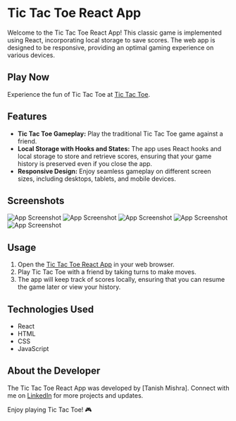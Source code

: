 # Tic Tac Toe React App

Welcome to the Tic Tac Toe React App! This classic game is implemented using React, incorporating local storage to save scores. The web app is designed to be responsive, providing an optimal gaming experience on various devices.

## Play Now
Experience the fun of Tic Tac Toe at [Tic Tac Toe](https://tictactoe-reactgame.vercel.app/).

## Features
- **Tic Tac Toe Gameplay:** Play the traditional Tic Tac Toe game against a friend.
- **Local Storage with Hooks and States:** The app uses React hooks and local storage to store and retrieve scores, ensuring that your game history is preserved even if you close the app.
- **Responsive Design:** Enjoy seamless gameplay on different screen sizes, including desktops, tablets, and mobile devices.

## Screenshots
![App Screenshot](/public/assets/images/home_screen.png)
![App Screenshot](/public/assets/images/play_area.png)
![App Screenshot](/public/assets/images/play_area_2.png)
![App Screenshot](/public/assets/images/mobile_screen.png)
![App Screenshot](/public/assets/images/mobile_play_area.png)


## Usage

1. Open the [Tic Tac Toe React App](https://tictactoe-reactgame.vercel.app/) in your web browser.
2. Play Tic Tac Toe with a friend by taking turns to make moves.
3. The app will keep track of scores locally, ensuring that you can resume the game later or view your history.

## Technologies Used

- React
- HTML
- CSS
- JavaScript

## About the Developer

The Tic Tac Toe React App was developed by [Tanish Mishra]. Connect with me on [LinkedIn](https://www.linkedin.com/in/tanish-mishra-5a7478265/) for more projects and updates.

Enjoy playing Tic Tac Toe! 🎮
